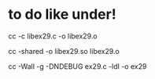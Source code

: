# to do like under!
cc -c libex29.c -o libex29.o 

cc -shared -o libex29.so libex29.o  

cc -Wall -g -DNDEBUG ex29.c -ldl -o ex29  
